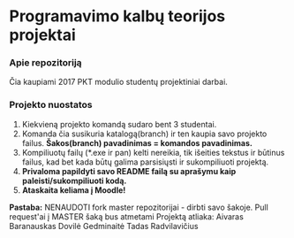 # Programavimo kalbų teorijos projektai

### Apie repozitoriją

Čia kaupiami 2017 PKT modulio studentų projektiniai darbai.

### Projekto nuostatos

1. Kiekvieną projekto komandą sudaro bent 3 studentai.
2. Komanda čia susikuria katalogą(branch) ir ten kaupia savo projekto failus. **Šakos(branch) pavadinimas = komandos pavadinimas.**
3. Kompiliuotų failų (*.exe ir pan) kelti nereikia, tik išeities tekstus ir būtinus failus, kad bet kada būtų galima parsisiųsti ir sukompiliuoti projektą.
4. **Privaloma papildyti savo README failą su aprašymu kaip paleisti/sukompiliuoti kodą.**
5. **Ataskaita keliama į Moodle!**

**Pastaba:** NENAUDOTI fork master repozitorijai - dirbti savo šakoje. Pull request'ai į MASTER šaką bus atmetami
Projektą atliaka:
Aivaras Baranauskas
Dovilė Gedminaitė
Tadas Radvilavičius